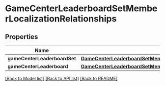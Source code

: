 # GameCenterLeaderboardSetMemberLocalizationRelationships

## Properties
Name | Type | Description | Notes
------------ | ------------- | ------------- | -------------
**gameCenterLeaderboardSet** | [**GameCenterLeaderboardSetMemberLocalizationRelationshipsGameCenterLeaderboardSet**](GameCenterLeaderboardSetMemberLocalizationRelationshipsGameCenterLeaderboardSet.md) |  | [optional] 
**gameCenterLeaderboard** | [**GameCenterLeaderboardSetMemberLocalizationRelationshipsGameCenterLeaderboard**](GameCenterLeaderboardSetMemberLocalizationRelationshipsGameCenterLeaderboard.md) |  | [optional] 

[[Back to Model list]](../README.md#documentation-for-models) [[Back to API list]](../README.md#documentation-for-api-endpoints) [[Back to README]](../README.md)


